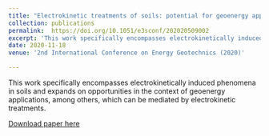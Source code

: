 ```yaml
---
title: "Electrokinetic treatments of soils: potential for geoenergy applications"
collection: publications
permalink: 	https://doi.org/10.1051/e3sconf/202020509002
excerpt: 'This work specifically encompasses electrokinetically induced phenomena in soils and expands on opportunities in the context of geoenergy applications, among others, which can be mediated by electrokinetic treatments.'
date: 2020-11-18
venue: '2nd International Conference on Energy Geotechnics (2020)'

---
```

This work specifically encompasses electrokinetically induced phenomena in soils and expands on opportunities in the context of geoenergy applications, among others, which can be mediated by electrokinetic treatments.

[Download paper here](https://www.e3s-conferences.org/articles/e3sconf/pdf/2020/65/e3sconf_icegt2020_09002.pdf)

